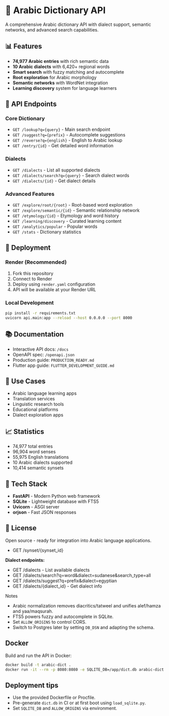 # 🚀 Arabic Dictionary API

A comprehensive Arabic dictionary API with dialect support, semantic networks, and advanced search capabilities.

## 📊 Features

- **74,977 Arabic entries** with rich semantic data
- **10 Arabic dialects** with 6,420+ regional words
- **Smart search** with fuzzy matching and autocomplete
- **Root exploration** for Arabic morphology
- **Semantic networks** with WordNet integration
- **Learning discovery** system for language learners

## 🔗 API Endpoints

### Core Dictionary
- `GET /lookup?q={query}` - Main search endpoint
- `GET /suggest?q={prefix}` - Autocomplete suggestions  
- `GET /reverse?q={english}` - English to Arabic lookup
- `GET /entry/{id}` - Get detailed word information

### Dialects
- `GET /dialects` - List all supported dialects
- `GET /dialects/search?q={query}` - Search dialect words
- `GET /dialects/{id}` - Get dialect details

### Advanced Features
- `GET /explore/root/{root}` - Root-based word exploration
- `GET /explore/semantic/{id}` - Semantic relationship network
- `GET /etymology/{id}` - Etymology and word history
- `GET /learning/discovery` - Curated learning content
- `GET /analytics/popular` - Popular words
- `GET /stats` - Dictionary statistics

## 🚀 Deployment

### Render (Recommended)
1. Fork this repository
2. Connect to Render
3. Deploy using `render.yaml` configuration
4. API will be available at your Render URL

### Local Development
```bash
pip install -r requirements.txt
uvicorn api.main:app --reload --host 0.0.0.0 --port 8000
```

## 📚 Documentation

- Interactive API docs: `/docs` 
- OpenAPI spec: `/openapi.json`
- Production guide: `PRODUCTION_READY.md`
- Flutter app guide: `FLUTTER_DEVELOPMENT_GUIDE.md`

## 🎯 Use Cases

- Arabic language learning apps
- Translation services
- Linguistic research tools
- Educational platforms
- Dialect exploration apps

## 📈 Statistics

- 74,977 total entries
- 96,904 word senses
- 55,975 English translations
- 10 Arabic dialects supported
- 10,414 semantic synsets

## 🔧 Tech Stack

- **FastAPI** - Modern Python web framework
- **SQLite** - Lightweight database with FTS5
- **Uvicorn** - ASGI server
- **orjson** - Fast JSON responses

## 📄 License

Open source - ready for integration into Arabic language applications.
- GET /synset/{synset_id}

**Dialect endpoints:**
- GET /dialects - List available dialects
- GET /dialects/search?q=word&dialect=sudanese&search_type=all
- GET /dialects/suggest?q=prefix&dialect=egyptian
- GET /dialects/{dialect_id} - Get dialect info

Notes
- Arabic normalization removes diacritics/tatweel and unifies alef/hamza and yaa/maqsurah.
- FTS5 powers fuzzy and autocomplete in SQLite.
- Set `ALLOW_ORIGINS` to control CORS.
- Switch to Postgres later by setting `DB_DSN` and adapting the schema.

## Docker
Build and run the API in Docker:
```bash
docker build -t arabic-dict .
docker run -it --rm -p 8080:8080 -e SQLITE_DB=/app/dict.db arabic-dict
```

## Deployment tips
- Use the provided Dockerfile or Procfile.
- Pre-generate `dict.db` in CI or at first boot using `load_sqlite.py`.
- Set `SQLITE_DB` and `ALLOW_ORIGINS` via environment.

